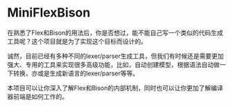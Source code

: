 MiniFlexBison
=====================

在熟悉了Flex和Bison的用法后，你是否想过，能不能自己写一个类似的代码生成工具呢？这个项目就是为了实现这个目标而设计的。

诚然，目前已经有多种不同的lexer/parser生成工具，但我们有时候还是需要更加强大、专用的工具来实现很多高级功能，比如，自动创建模型，根据语法自动做一下转换，亦或是生成新语言的lexer/parser等等。

本项目可以让你深入了解Flex和Bison的内部机制，同时也可以让你更加了解编译器前端是如何工作的。


